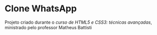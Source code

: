 # Clone WhatsApp

Projeto criado durante o _curso de HTML5 e CSS3: técnicas avançadas_, ministrado pelo professor Matheus Battisti